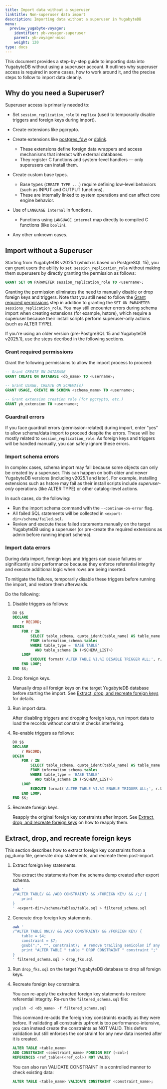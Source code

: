 ```yaml
---
title: Import data without a superuser
linktitle: Non-superuser data import
description: Importing data without a superuser in YugabyteDB
menu:
  preview_yugabyte-voyager:
    identifier: yb-voyager-superuser
    parent: yb-voyager-misc
    weight: 120
type: docs
---
```


This document provides a step-by-step guide to importing data into YugabyteDB without using a superuser account. It outlines why superuser access is required in some cases, how to work around it, and the precise steps to follow to import data cleanly.

## Why do you need a Superuser?

Superuser access is primarily needed to:

- Set `session_replication_role` to `replica` (used to temporarily disable triggers and foreign keys during import).

- Create extensions like pgcrypto.

- Create extensions like [postgres_fdw](https://www.postgresql.org/docs/current/postgres-fdw.html) or [dblink](https://www.postgresql.org/docs/current/dblink.html).

  - These extensions define foreign data wrappers and access mechanisms that interact with external databases.
  - They register C functions and system-level handlers — only superusers can install them.

- Create custom base types.

  - Base types (`CREATE TYPE ...`) require defining low-level behaviors (such as INPUT and OUTPUT functions).
  - These are internally linked to system operations and can affect core engine behavior.

- Use of `LANGUAGE internal` in functions.

  - Functions using `LANGUAGE internal` map directly to compiled C functions (like `boolin`).

- Any other unknown cases.

## Import without a Superuser

Starting from YugabyteDB v2025.1 (which is based on PostgreSQL 15), you can grant users the ability to `set session_replication_role` without making them superusers by directly granting the permission as follows:

```sql
GRANT SET ON PARAMETER session_replication_role TO <username>;
```

Granting the permission eliminates the need to manually disable or drop foreign keys and triggers. Note that you still need to follow the [Grant required permissions](#steps-to-handle-without-a-superuser) step in addition to granting the `SET ON PARAMETER sessions_replication_role`.
You may still encounter errors during schema import when creating extensions (for example, hstore), which require a superuser because their install scripts perform superuser-only actions (such as ALTER TYPE).

If you're using an older version (pre-PostgreSQL 15 and YugabyteDB v2025.1), use the steps decribed in the following sections.

### Grant required permissions

Grant the following permissions to allow the import process to proceed:

```sql
-- Grant CREATE ON DATABASE
GRANT CREATE ON DATABASE <db_name> TO <username>;

-- Grant USAGE, CREATE ON SCHEMA(s)
GRANT USAGE, CREATE ON SCHEMA <schema_name> TO <username>;

-- Grant extension creation role (for pgcrypto, etc.)
GRANT yb_extension TO <username>;
```

### Guardrail errors

If you face guardrail errors (permission-related) during import, enter "yes" to allow schema/data import to proceed despite the errors. These will be mostly related to `session_replication_role`. As foreign keys and triggers will be handled manually, you can safely ignore these errors.

### Import schema errors

In complex cases, schema import may fail because some objects can only be created by a superuser. This can happen on both older and newer YugabyteDB versions (including v2025.1 and later). For example, installing extensions such as hstore may fail as their install scripts include _superuser-only_ operations (like ALTER TYPE) or other catalog-level actions.

In such cases, do the following:

- Run the import schema command with the `--continue-on-error` flag.
- All failed SQL statements will be collected in `<export-dir>/schema/failed.sql`.
- Review and execute these failed statements manually on the target YugabyteDB using a superuser (or pre-create the required extensions as admin before running import schema).

### Import data errors

During data import, foreign keys and triggers can cause failures or significantly slow performance because they enforce referential integrity and execute additional logic when rows are being inserted.

To mitigate the failures, temporarily disable these triggers before running the import, and restore them afterwards.

Do the following:

1. Disable triggers as follows:

    ```sql
    DO $$
    DECLARE
        r RECORD;
    BEGIN
        FOR r IN
            SELECT table_schema, quote_ident(table_name) AS table_name
            FROM information_schema.tables
            WHERE table_type = 'BASE TABLE'
              AND table_schema IN (<SCHEMA_LIST>)
        LOOP
            EXECUTE format('ALTER TABLE %I.%I DISABLE TRIGGER ALL;', r.table_schema, r.table_name);
        END LOOP;
    END $$;
    ```

1. Drop foreign keys.

    Manually drop all foreign keys on the target YugabyteDB database before starting the import. See [Extract, drop, and recreate foreign keys](#extract-drop-and-recreate-foreign-keys) for details.

1. Run import data.

    After disabling triggers and dropping foreign keys, run import data to load the records without constraint checks interfering.

1. Re-enable triggers as follows:

    ```sql
    DO $$
    DECLARE
        r RECORD;
    BEGIN
        FOR r IN
            SELECT table_schema, quote_ident(table_name) AS table_name
            FROM information_schema.tables
            WHERE table_type = 'BASE TABLE'
              AND table_schema IN (<SCHEMA_LIST>)
        LOOP
            EXECUTE format('ALTER TABLE %I.%I ENABLE TRIGGER ALL;', r.table_schema, r.table_name);
        END LOOP;
    END $$;
    ```

1. Recreate foreign keys.

   Reapply the original foreign key constraints after import. See [Extract, drop, and recreate foreign keys](#extract-drop-and-recreate-foreign-keys) on how to reapply them.

## Extract, drop, and recreate foreign keys

This section describes how to extract foreign key constraints from a pg_dump file, generate drop statements, and recreate them post-import.

1. Extract foreign key statements.

   You extract the statements from the schema dump created after export schema.

    ```sh
    awk '
    /^ALTER TABLE/ && /ADD CONSTRAINT/ && /FOREIGN KEY/ && /;/ {
        print
    }
    ' <export-dir>/schema/tables/table.sql > filtered_schema.sql
    ```

1. Generate drop foreign key statements.

    ```sh
    awk '
    /^ALTER TABLE ONLY/ && /ADD CONSTRAINT/ && /FOREIGN KEY/ {
        table = $4;
        constraint = $7;
        gsub(";", "", constraint);  # remove trailing semicolon if any
        print "ALTER TABLE " table " DROP CONSTRAINT " constraint ";"
    }
    ' filtered_schema.sql > drop_fks.sql
    ```

1. Run `drop_fks.sql` on the target YugabyteDB database to drop all foreign keys.

1. Recreate foreign key constraints.

    You can re-apply the extracted foreign key statements to restore referential integrity. Re-run the `filtered_schema.sql` file:

    ```sql
    ysqlsh -d <db_name> -f filtered_schema.sql
    ```

    This command re-adds the foreign key constraints exactly as they were before. If validating all constraints upfront is too performance-intensive, you can instead create the constraints as NOT VALID. This defers validation but still enforces the constraint for any new data inserted after it is created.

    ```sql
    ALTER TABLE <table_name>
    ADD CONSTRAINT <constraint_name> FOREIGN KEY (<col>)
    REFERENCES <ref_table>(<ref_col>) NOT VALID;
    ```

    You can also run VALIDATE CONSTRAINT in a controlled manner to check existing data:

    ```sql
    ALTER TABLE <table_name> VALIDATE CONSTRAINT <constraint_name>;
    ```
